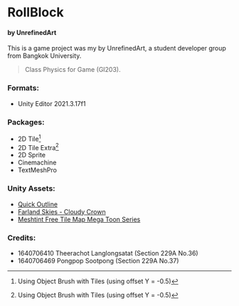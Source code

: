 # RollBlock
#### by UnrefinedArt

This is a game project was my by UnrefinedArt, a student developer group from Bangkok University.

> Class Physics for Game (GI203).


### Formats:

- Unity Editor 2021.3.17f1

### Packages:
- 2D Tile[^1]
- 2D Tile Extra[^1]
- 2D Sprite
- Cinemachine
- TextMeshPro

### Unity Assets:
- [Quick Outline]
- [Farland Skies - Cloudy Crown]
- [Meshtint Free Tile Map Mega Toon Series]

### Credits:
- 1640706410 Theerachot Langlongsatat (Section 229A No.36)
- 1640706469 Pongpop Sootpong (Section 229A No.37)

[^1]: Using Object Brush with Tiles (using offset Y = -0.5)

[Quick Outline]: https://assetstore.unity.com/packages/tools/particles-effects/quick-outline-115488
[Farland Skies - Cloudy Crown]: https://assetstore.unity.com/packages/2d/textures-materials/sky/farland-skies-cloudy-crown-60004
[Meshtint Free Tile Map Mega Toon Series]: https://assetstore.unity.com/packages/3d/environments/meshtint-free-tile-map-mega-toon-series-153619
